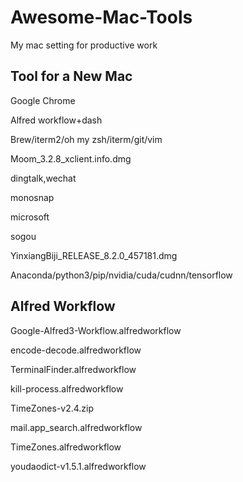 # Awesome-Mac-Tools
My mac setting for productive work

## Tool for a New Mac
Google Chrome

Alfred workflow+dash

Brew/iterm2/oh my zsh/iterm/git/vim

Moom_3.2.8_xclient.info.dmg

dingtalk,wechat

monosnap

microsoft

sogou

YinxiangBiji_RELEASE_8.2.0_457181.dmg

Anaconda/python3/pip/nvidia/cuda/cudnn/tensorflow

## Alfred Workflow

Google-Alfred3-Workflow.alfredworkflow 

encode-decode.alfredworkflow

TerminalFinder.alfredworkflow          

kill-process.alfredworkflow

TimeZones-v2.4.zip                     

mail.app_search.alfredworkflow

TimeZones.alfredworkflow               

youdaodict-v1.5.1.alfredworkflow
